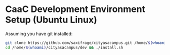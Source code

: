 # CaaC Development Environment Setup (Ubuntu Linux)

Assuming you have git installed:

```bash
git clone https://github.com/saxifrage/cityasacampus.git /home/$(whoami)/cityasacampus &&
cd /home/$(whoami)/cityasacampus/dev && ./install.sh
```
